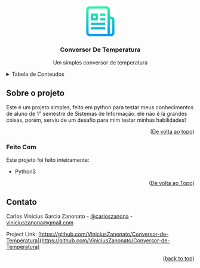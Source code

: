 <a id="readme-top"></a>

<!-- PROJECT LOGO -->
<br />
<div align="center">
  <a href="https://github.com/ViniciusZanonato">
    <img src="images/logo.png" alt="Logo" width="80" height="80">
  </a>

  <h3 align="center">Conversor De Temperatura</h3>

  <p align="center">
    Um simples conversor de temperatura
    <br />
</div>


<!-- TABLE OF CONTENTS -->
<details>
  <summary>Tabela de Conteudos</summary>
  <ol>
    <li>
      <a href="#Sobre o Projeto">Sobre o Projeto</a>
      <ul>
        <li><a href="#Feito Com">Feito Com</a></li>
      </ul>
      <ul>
      </ul>
    </li>
    <li><a href="#license">License</a></li>
    <li><a href="#contato">Contato</a></li>
  </ol>
</details>



<!-- ABOUT THE PROJECT -->
## Sobre o projeto

Este é um projeto simples, feito em python para testar meus conhecimentos de aluno de 1° semestre de Sistemas de Informação. ele não é lá grandes coisas, porém, serviu de um desafio para mim testar minhas habilidades!

<p align="right">(<a href="#readme-top">De volta ao topo</a>)</p>



### Feito Com

Este projeto foi feito inteiramente:

* Python3

<p align="right">(<a href="#readme-top">De volta ao Topo</a>)</p>


<!-- CONTACT -->
## Contato

Carlos Vinicius Garcia Zanonato - [@carloszanona](https://www.instagram.com/carloszazona) - viniciuszanona@gmail.com

Project Link: [https://github.com/ViniciusZanonato/Conversor-de-Temperatura](https://github.com/ViniciusZanonato/Conversor-de-Temperatura)

<p align="right">(<a href="#readme-top">back to top</a>)</p>


[Bootstrap.com]: https://img.shields.io/badge/Bootstrap-563D7C?style=for-the-badge&logo=bootstrap&logoColor=white
[Bootstrap-url]: https://getbootstrap.com
[JQuery.com]: https://img.shields.io/badge/jQuery-0769AD?style=for-the-badge&logo=jquery&logoColor=white
[JQuery-url]: https://jquery.com 
